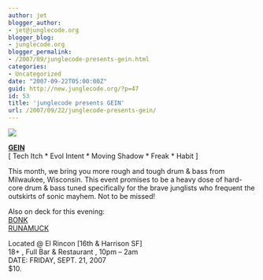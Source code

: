 ```yaml
---
author: jet
blogger_author:
- jet@junglecode.org
blogger_blog:
- junglecode.org
blogger_permalink:
- /2007/09/junglecode-presents-gein.html
categories:
- Uncategorized
date: "2007-09-22T05:00:00Z"
guid: http://new.junglecode.org/?p=47
id: 53
title: 'junglecode presents GEIN'
url: /2007/09/22/junglecode-presents-gein/
---
```


![](http://www.junglecode.com/images/blog/junglecode_monthly_009_thumb.jpg)

[<span style="font-weight: bold">GEIN</span>](http://www.myspace.com/gein1)  
\[ Tech Itch \* Evol Intent \* Moving Shadow \* Freak \* Habit \]

This month, we bring you more rough and tough drum & bass from Milwaukee, Wisconsin. This event promises to be a heavy dose of hard-core drum & bass tuned specifically for the brave junglists who frequent the outskirts of sonic mayhem. Not to be missed!

Also on deck for this evening:  
[BONK](http://www.myspace.com/bonk1980)  
[RUNAMUCK](http://profile.myspace.com/index.cfm?fuseaction=user.viewprofile&friendid=32077527)

Located @ El Rincon \[16th & Harrison SF\]  
18+ , Full Bar & Restaurant , 10pm – 2am  
DATE: FRIDAY, SEPT. 21, 2007  
$10.
